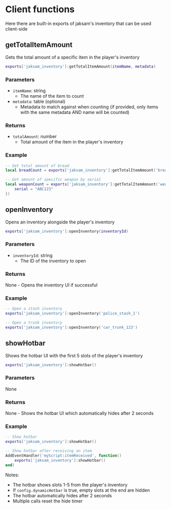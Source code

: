 # Client functions
Here there are built-in exports of jaksam's inventory that can be used client-side

## getTotalItemAmount
Gets the total amount of a specific item in the player's inventory

```lua
exports['jaksam_inventory']:getTotalItemAmount(itemName, metadata)
```

### Parameters

- `itemName`: string
  - The name of the item to count
- `metadata`: table (optional)
  - Metadata to match against when counting (if provided, only items with the same metadata AND name will be counted)

### Returns

- `totalAmount`: number
  - Total amount of the item in the player's inventory

### Example

```lua
-- Get total amount of bread
local breadCount = exports['jaksam_inventory']:getTotalItemAmount('bread')

-- Get amount of specific weapon by serial
local weaponCount = exports['jaksam_inventory']:getTotalItemAmount('weapon_pistol', {
    serial = "ABC123"
})
```

## openInventory
Opens an inventory alongside the player's inventory

```lua
exports['jaksam_inventory']:openInventory(inventoryId)
```

### Parameters

- `inventoryId`: string
  - The ID of the inventory to open

### Returns
None - Opens the inventory UI if successful

### Example

```lua
-- Open a stash inventory
exports['jaksam_inventory']:openInventory('police_stash_1')

-- Open a trunk inventory
exports['jaksam_inventory']:openInventory('car_trunk_123')
```

## showHotbar
Shows the hotbar UI with the first 5 slots of the player's inventory

```lua
exports['jaksam_inventory']:showHotbar()
```

### Parameters
None

### Returns
None - Shows the hotbar UI which automatically hides after 2 seconds

### Example

```lua
-- Show hotbar
exports['jaksam_inventory']:showHotbar()

-- Show hotbar after receiving an item
AddEventHandler('myScript:itemReceived', function()
    exports['jaksam_inventory']:showHotbar()
end)
```

Notes:
- The hotbar shows slots 1-5 from the player's inventory
- If `config.dynamicHotbar` is true, empty slots at the end are hidden
- The hotbar automatically hides after 2 seconds
- Multiple calls reset the hide timer

